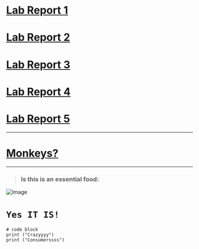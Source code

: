 # [Lab Report 1](https://vrajpurohit7.github.io/cse15l-lab-reports/lab-report-1-week-2.html)
# [Lab Report 2](https://vrajpurohit7.github.io/cse15l-lab-reports/lab-report-2-week-4.html)
# [Lab Report 3](https://vrajpurohit7.github.io/cse15l-lab-reports/lab-report-3-week-6.html)
# [Lab Report 4](https://vrajpurohit7.github.io/cse15l-lab-reports/lab-report-4-week-8.html)
# [Lab Report 5](https://vrajpurohit7.github.io/cse15l-lab-reports/lab-report-5-week-10.html)

___
# [Monkeys?](https://www.sciencedaily.com/releases/2019/10/191015115356.htm#:~:text=a%20new%20study.-,When%20it%20comes%20to%20being%20willing%20to%20explore%20more%20efficient,Georgia%20State%20University%20psychology%20researchers.)

---
> ### **Is this is an essential food:**

![Image](https://i.ndtvimg.com/i/2016-01/chocolate-dark-chocolate-chocolate-bars_650x488_61451973505.jpg)

# `Yes IT IS!`
```
# code block
print ("Crazyyyy")
print ("Consumerssss")
```
